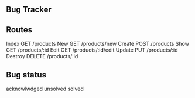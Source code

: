 Bug Tracker 
-----------

Routes
-------
Index 		GET		/products
New 		GET 	/products/new
Create 		POST	/products
Show 		GET 	/products/:id
Edit 		GET 	/products/:id/edit
Update 		PUT 	/products/:id
Destroy 	DELETE 	/products/:id

Bug status
----------
acknowlwdged
unsolved
solved